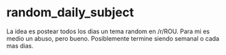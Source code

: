 # random_daily_subject

La idea es postear todos los dias un tema random en /r/ROU. Para mi es medio un abuso, pero bueno. Posiblemente termine siendo semanal o cada mas dias.
